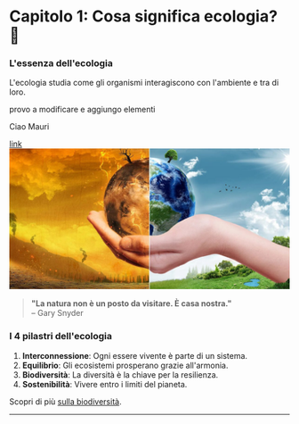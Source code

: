 # Capitolo 1: Cosa significa ecologia? 🌿

### L'essenza dell'ecologia
L'ecologia studia come gli organismi interagiscono con l'ambiente e tra di loro.


provo a modificare e aggiungo elementi

Ciao Mauri

[link](https://www.google.it)
![immagine](./images/immagine.jpg)

> **"La natura non è un posto da visitare. È casa nostra."**  
> – Gary Snyder

### I 4 pilastri dell'ecologia
1. **Interconnessione**: Ogni essere vivente è parte di un sistema.
2. **Equilibrio**: Gli ecosistemi prosperano grazie all'armonia.
3. **Biodiversità**: La diversità è la chiave per la resilienza.
4. **Sostenibilità**: Vivere entro i limiti del pianeta.

Scopri di più [sulla biodiversità](https://www.worldwildlife.org).

---
